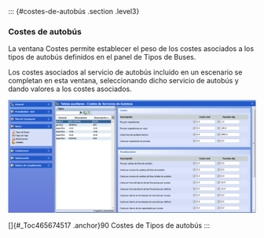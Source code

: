 ::: {#costes-de-autobús .section .level3}
### Costes de autobús

La ventana Costes permite establecer el peso de los costes asociados a
los tipos de autobús definidos en el panel de Tipos de Buses.

Los costes asociados al servicio de autobús incluido en un escenario se
completan en esta ventana, seleccionando dicho servicio de autobús y
dando valores a los costes asociados.

![](../media/file125.png)

[]{#_Toc465674517 .anchor}90 Costes de Tipos de autobús
:::
